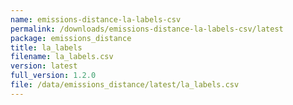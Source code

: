 ```yaml
---
name: emissions-distance-la-labels-csv
permalink: /downloads/emissions-distance-la-labels-csv/latest
package: emissions_distance
title: la_labels
filename: la_labels.csv
version: latest
full_version: 1.2.0
file: /data/emissions_distance/latest/la_labels.csv
---
```

